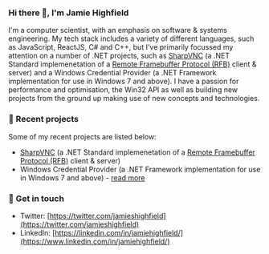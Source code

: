 ### Hi there 👋, I'm Jamie Highfield

I'm a computer scientist, with an emphasis on software & systems engineering. My tech stack includes a variety of different languages, such as JavaScript, ReactJS, C# and C++, but I've primarily focussed my attention on a number of .NET projects, such as [SharpVNC](/sharpvnc/SharpVnc.Core) (a .NET Standard implemenetation of a [Remote Framebuffer Protocol (RFB)](https://tools.ietf.org/html/rfc6143) client & server) and a Windows Credential Provider (a .NET Framework implementation for use in Windows 7 and above). I have a passion for performance and optimisation, the Win32 API as well as building new projects from the ground up making use of new concepts and technologies.

### :page_with_curl: Recent projects

Some of my recent projects are listed below:

- [SharpVNC](/sharpvnc/SharpVnc.Core) (a .NET Standard implemenetation of a [Remote Framebuffer Protocol (RFB)](https://tools.ietf.org/html/rfc6143) client & server)
- Windows Credential Provider (a .NET Framework implementation for use in Windows 7 and above) - [read more](https://docs.microsoft.com/en-us/windows/win32/secauthn/credential-providers-in-windows)

### :speech_balloon: Get in touch

- Twitter: [https://twitter.com/jamieshighfield](https://twitter.com/jamieshighfield)
- LinkedIn: [https://linkedin.com/in/jamiehighfield/](https://www.linkedin.com/in/jamiehighfield/)
<!--
**jamiehighfield/jamiehighfield** is a ✨ _special_ ✨ repository because its `README.md` (this file) appears on your GitHub profile.

Here are some ideas to get you started:

- 🔭 I’m currently working on ...
- 🌱 I’m currently learning ...
- 👯 I’m looking to collaborate on ...
- 🤔 I’m looking for help with ...
- 💬 Ask me about ...
- 📫 How to reach me: ...
- 😄 Pronouns: ...
- ⚡ Fun fact: ...
-->
